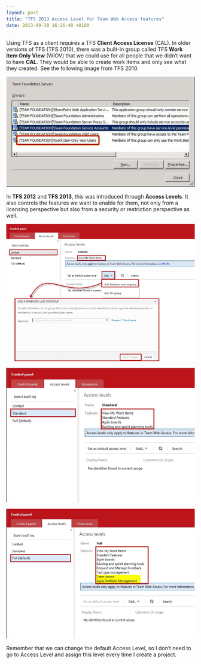 ```yaml
---
layout: post
title: "TFS 2013 Access Level for Team Web Access features"
date: 2013-09-30 16:26:48 +0100
---
```


Using TFS as a client requires a TFS **Client Access License** (CAL). In older versions of TFS (TFS 2010), there was a built-in group called TFS **Work Item Only View** (WIOV) that we could use for all people that we didn’t want to have **CAL**. They would be able to create work items and only see what they created. See the following image from TFS 2010.

![work item only view WIOV](/assets/images/2013/09/work-item-only-view-wiov.jpg)

In **TFS 2012** and **TFS 2013**, this was introduced through **Access Levels**. It also controls the features we want to enable for them, not only from a licensing perspective but also from a security or restriction perspective as well.

![Limited Access TFS 2013](/assets/images/2013/09/limited-access-tfs-2013.jpg?w=660)

![Standard Access TFS 2013](/assets/images/2013/09/standard-access-tfs-2013.jpg?w=660)

![Full Access TFS 2013](/assets/images/2013/09/full-access-tfs-2013.jpg?w=660)

Remember that we can change the default Access Level, so I don’t need to go to Access Level and assign this level every time I create a project.
